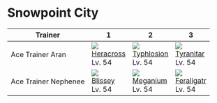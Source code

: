 # Snowpoint City

Trainer              | 1                                    | 2                                    | 3                                    
---                  | ---                                  | ---                                  | ---                                  
Ace Trainer Aran     | ![][214]<br> [Heracross]<br> Lv. 54  | ![][157]<br> [Typhlosion]<br> Lv. 54 | ![][248]<br> [Tyranitar]<br> Lv. 54  
Ace Trainer Nephenee | ![][242]<br> [Blissey]<br> Lv. 54    | ![][154]<br> [Meganium]<br> Lv. 54   | ![][160]<br> [Feraligatr]<br> Lv. 54 



[Meganium]: ../../pokemon_changes/154/
[Typhlosion]: ../../pokemon_changes/157/
[Feraligatr]: ../../pokemon_changes/160/
[Heracross]: ../../pokemon_changes/214/
[Blissey]: ../../pokemon_changes/242/
[Tyranitar]: ../../pokemon_changes/248/
[154]: ../img/pokemon/154.png
[157]: ../img/pokemon/157.png
[160]: ../img/pokemon/160.png
[214]: ../img/pokemon/214.png
[242]: ../img/pokemon/242.png
[248]: ../img/pokemon/248.png

